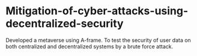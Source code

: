 # Mitigation-of-cyber-attacks-using-decentralized-security
Developed a metaverse using A-frame. To test the security of user data on both centralized and  decentralized systems by a brute force attack.
